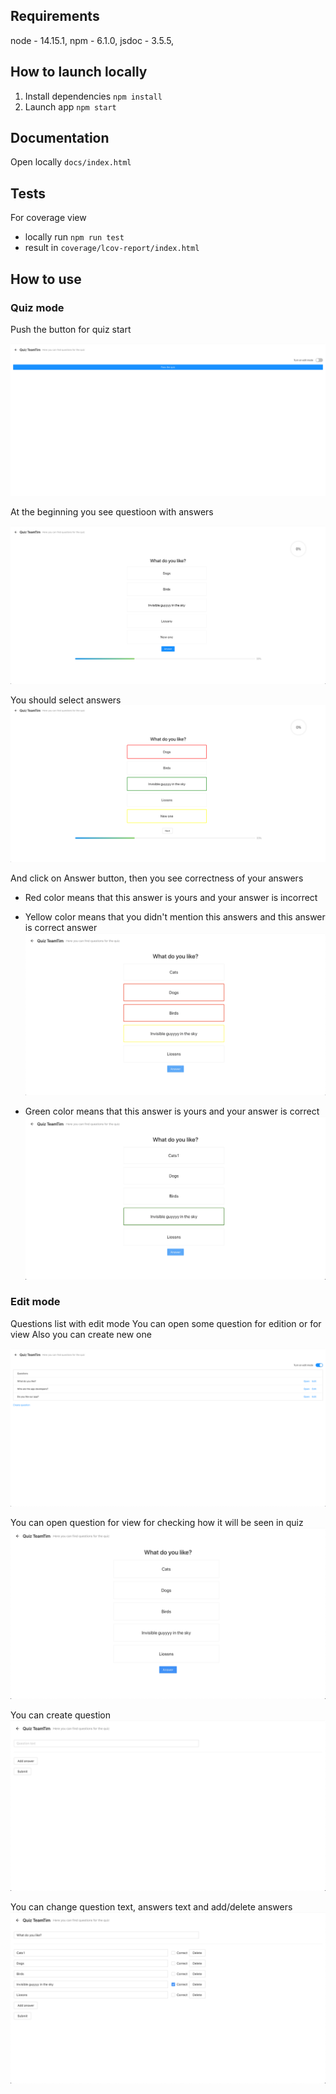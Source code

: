 ## Requirements

node - 14.15.1,
npm - 6.1.0,
jsdoc - 3.5.5,

## How to launch locally

1. Install dependencies `npm install`
2. Launch app `npm start`

## Documentation

Open locally `docs/index.html`

## Tests

For coverage view 
- locally run `npm run test`
- result in `coverage/lcov-report/index.html`

## How to use

### Quiz mode

Push the button for quiz start

![questions](./readmeImages/QuizButton.png)

At the beginning you see questioon with answers

![questions](./readmeImages/QuestionWithoutSelectiooons.png)

You should select answers
![questions](./readmeImages/QuizQuestion1.png)

And click on Answer button, then you see correctness of your answers
- Red color means that this answer is yours and your answer is incorrect
- Yellow color means that you didn't mention this answers and this answer is correct answer
![questions](./readmeImages/questionAnswered.png)

- Green color means that this answer is yours and your answer is correct
![questions](./readmeImages/questionWithGreen.png)

### Edit mode

Questions list with edit mode
You can open some question for edition or for view
Also you can create new one

![questions](./readmeImages/QuestionsList.png)

You can open question for view for checking 
how it will be seen in quiz
![questions](./readmeImages/questionDefault.png)

You can create question
![questions](./readmeImages/questionCreation.png)

You can change question text, 
answers text and add/delete answers
![questions](./readmeImages/questionEdition.png)
